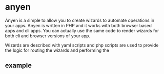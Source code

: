 anyen
=====
Anyen is a simple to allow you to create wizards to automate operations in your
apps. Anyen is written in PHP and it works with both browser based apps and cli
apps. You can actually use the same code to render wizards for both cli and 
browser versions of your app.

Wizards are described with yaml scripts and php scripts are used to provide 
the logic for routing the wizards and performing the


example
------------

